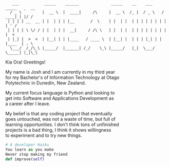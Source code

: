 ```
   ___           _____    ______              _____    __    ___     _____   _  __  
  / _ \         |  __ \  |  ____|     /\     |  __ \  /_ |  / _ \   / ____| | |/ /  
 | | | | __  __ | |  | | | |__       /  \    | |  | |  | | | | | | | |      | ' /   
 | | | | \ \/ / | |  | | |  __|     / /\ \   | |  | |  | | | | | | | |      |  <    
 | |_| |  >  <  | |__| | | |____   / ____ \  | |__| |  | | | |_| | | |____  | . \   
  \___/  /_/\_\ |_____/  |______| /_/    \_\ |_____/   |_|  \___/   \_____| |_|\_\  
```

Kia Ora! Greetings!

My name is Josh and I am currently in my third year\
for my Bachelor's of Information Technology at Otago\
Polytechnic in Dunedin, New Zealand.

My current focus language is Python and looking to\
get into Software and Applications Development as\
a career after I leave.

My belief is that any coding project that eventually\
goes untouched, was not a waste of time, but full of\
learning opportunities. I don't think tons of unfinished\
projects is a bad thing, I think it shows willingness\
to experiment and to try new things.


```python
# A developer Haiku
You learn as you make
Never stop making my friend
def improve(self)
```

